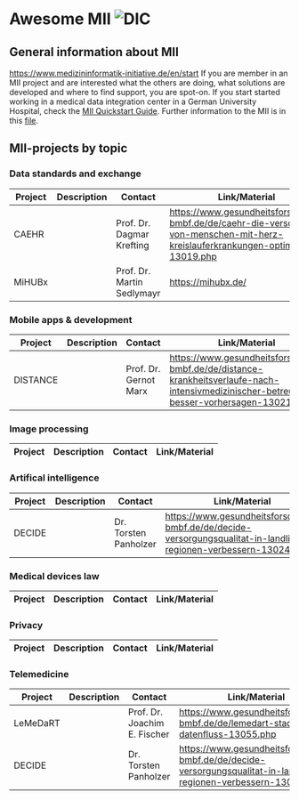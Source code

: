 # Awesome MII ![DIC](https://github.com/medizininformatik-initiative/BaseTRACE/assets/145696408/2b244e69-661f-4407-ae8d-724d790f70b3)

## General information about MII
https://www.medizininformatik-initiative.de/en/start
If you are member in an MII project and are interested what the others are doing, what solutions are developed and where to find support, you are spot-on. 
If you start started working in a medical data integration center in a German University Hospital, check the [MII Quickstart Guide](./mii-quickstart.md). Further information to the MII is in this [file](./MII_Information.md).

## MII-projects by topic
###  Data standards and exchange
| Project | Description | Contact | Link/Material
| --- | --- | --- | ---
| CAEHR | | Prof. Dr. Dagmar Krefting | https://www.gesundheitsforschung-bmbf.de/de/caehr-die-versorgung-von-menschen-mit-herz-kreislauferkrankungen-optimieren-13019.php
| MiHUBx | | Prof. Dr. Martin Sedlymayr | https://mihubx.de/

### Mobile apps & development
| Project | Description | Contact | Link/Material
| --- | --- | --- | ---
| DISTANCE | | Prof. Dr. Gernot Marx | https://www.gesundheitsforschung-bmbf.de/de/distance-krankheitsverlaufe-nach-intensivmedizinischer-betreuung-besser-vorhersagen-13021.php

### Image processing
| Project | Description | Contact | Link/Material
| --- | --- | --- | ---

### Artifical intelligence
| Project | Description | Contact | Link/Material
| --- | --- | --- | ---
| DECIDE | | Dr. Torsten Panholzer | https://www.gesundheitsforschung-bmbf.de/de/decide-versorgungsqualitat-in-landlichen-regionen-verbessern-13024.php


### Medical devices law
| Project | Description | Contact | Link/Material
| --- | --- | --- | ---

### Privacy
| Project | Description | Contact | Link/Material
| --- | --- | --- | ---

### Telemedicine
| Project | Description | Contact | Link/Material
| --- | --- | --- | ---
| LeMeDaRT | | Prof. Dr. Joachim E. Fischer | https://www.gesundheitsforschung-bmbf.de/de/lemedart-stadt-land-datenfluss-13055.php
| DECIDE | | Dr. Torsten Panholzer | https://www.gesundheitsforschung-bmbf.de/de/decide-versorgungsqualitat-in-landlichen-regionen-verbessern-13024.php

